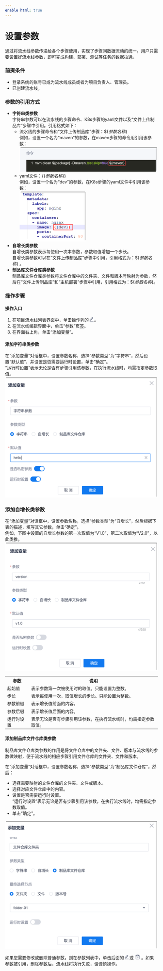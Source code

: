 ```yaml
---
enable html: true
---
```

# 设置参数

通过将流水线参数传递给各个步骤使用，实现了步骤间数据流动的统一。用户只需要设置好流水线参数，即可完成构建、部署、测试等任务的数据拉通。

### 前提条件
* 登录系统的账号已成为流水线成员或者为项目负责人、管理员。
* 已创建流水线。

### 参数的引用方式
* **字符串类参数**      
字符串参数可以在流水线的步骤命令、K8s步骤的yaml文件以及“文件上传制品库”步骤中引用。引用格式如下：    
  * 流水线的步骤命令和“文件上传制品库”步骤：${_参数名称_}            
      例如，设置一个名为“maven”的参数，在maven步骤的命令用引用该参数：          
       <img src="fig/流水线-参数-02.png" style="zoom:50%">             
  * yaml文件：{{_参数名称_}}            
      例如，设置一个名为“dev”的参数，在K8s步骤的yaml文件中引用该参数：           
      <img src="fig/流水线-参数-03.png" style="zoom:50%">       
* **自增长类参数**        
  自增长类参数表示每使用一次本参数，参数取值增加一个步长。    
  自增长类参数可以在“文件上传制品库”步骤中引用，引用格式为：${_参数名称_} 。  
* **制品库文件仓库类参数**        
  制品库文件仓库类参数将文件仓库中的文件夹、文件和版本号映射为参数，然后在“文件上传制品库”和“主机部署”步骤中引用，引用格式为：${_参数名称_}。
    
### 操作步骤

#### 操作入口
1. 在项目流水线列表界面中，单击操作列的![](fig/modify-02.png)。
2. 在流水线编辑界面中，单击“参数”页签。
3. 在界面右上角，单击“添加变量”。

#### 添加字符串类参数                        
在“添加变量”对话框中，设置参数名称，选择“参数类型”为“字符串”，然后设置“默认值”，并设置是否需要运行时设置，单击“确定”。            
“运行时设置”表示无论是否有步骤引用该参数，在执行流水线时，均需指定参数取值。              
<img src="fig/流水线-字符串参数.png" style="zoom:50%">

### 添加自增长类参数          
在“添加变量”对话框中，设置参数名称，选择“参数类型”为“自增长”，然后根据下表的描述，填写其它参数，单击“确定”。            
例如，下图中设置的自增长参数的第一次取值为“V1.0”，第二次取值为“V2.0”，以此类推。            
<img src="fig/流水线-自增长参数.png" style="zoom:50%">          
<table>
<tr>
    <th>参数</th>
    <th>说明</th>
</tr>
<tr>
    <td>起始值 </td>
    <td>表示参数第一次被使用时的取值。只能设置为整数。</td>
</tr>
<tr>
    <td>步长</td>
    <td>表示每使用一次，取值增长的步长。只能设置为整数。</td>
</tr>
<tr>
    <td>参数前缀</td>
    <td>表示增长值前面的内容。</td>
</tr>
<tr>
    <td>参数后缀</td>
    <td>表示增长值后面的内容。</td>
</tr>
<tr>
    <td>运行时设置</td>
    <td>表示无论是否有步骤引用该参数，在执行流水线时，均需指定参数取值。 </td>
</tr>
</table>

#### 添加制品库文件仓库类参数          
制品库文件仓库类参数的作用是将文件仓库中的文件夹、文件、版本与流水线的参数做映射，便于流水线的相应步骤引用文件仓库的文件夹、文件和版本。

在“添加变量”对话框中，设置参数名称，选择“参数类型”为“制品库文件仓库”，然后：
* 选择需要映射的文件仓库的文件夹、文件或版本。
* 选择对应文件仓库中的内容。
* 设置是否需要运行时设置。                   
   “运行时设置”表示无论是否有步骤引用该参数，在执行流水线时，均需指定参数取值。         
* 单击“确定”。               
<img src="fig/流水线-文件仓库参数.png" style="zoom:50%">

如果您需要修改或删除普通参数，则在参数列表中，单击后面的![](fig/modify-02.png)或![](fig/delete01.png)。如果参数被引用，删除参数后，流水线将执行失败，请谨慎操作。

